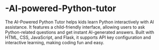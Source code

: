 # -AI-powered-Python-tutor
The AI-Powered Python Tutor helps kids learn Python interactively with AI assistance. It features a child-friendly interface, allowing users to ask Python-related questions and get instant AI-generated answers. Built with HTML, CSS, JavaScript, and Flask, it supports API key configuration and interactive learning, making coding fun and easy.
